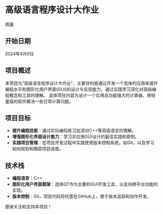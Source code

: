 # 高级语言程序设计大作业
周晨

## 开始日期
2024年4月9日

## 项目概述
本项目为“高级语言程序设计大作业”，主要目的是通过开发一个具体的应用来提升编程水平和图形化用户界面(GUI)的设计与实现能力，通过实践学习深化对高级编程概念和工具的理解。
具体项目内容为设计一个实用且功能强大的计算器，用轻量级的软件解决一些日常计算问题。
## 项目目标
- **提升编程技能**：通过实际编码练习加深对C++等高级语言的理解。
- **增强图形化界面设计能力**：学习并应用GUI设计的最佳实践和原则。
- **实践项目管理**：在项目开发过程中实践使用版本控制系统，如Git，以及学习如何规划和跟踪项目进度。

## 技术栈
- **编程语言**：C++
- **图形化用户界面框架**：选择QT作为主要的GUI开发工具，以支持跨平台功能的实现。
- **版本控制**：Git，项目代码将托管在GitHub上，便于版本追踪和协作开发。

感谢关注和支持本项目！
